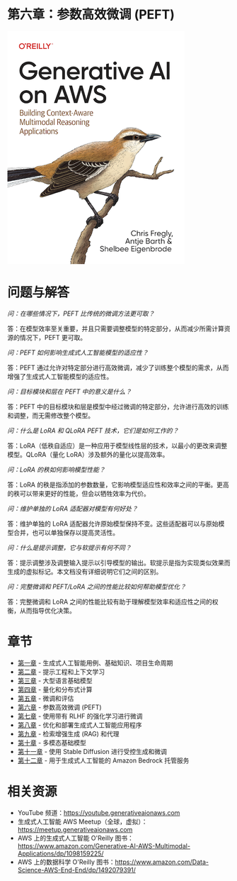# 第六章：参数高效微调 (PEFT)
[![](../img/gaia_book_cover_sm.png)](https://www.amazon.com/Generative-AI-AWS-Multimodal-Applications/dp/1098159225/)

# 问题与解答

_问：在哪些情况下，PEFT 比传统的微调方法更可取？_

答：在模型效率至关重要，并且只需要调整模型的特定部分，从而减少所需计算资源的情况下，PEFT 更可取。

_问：PEFT 如何影响生成式人工智能模型的适应性？_

答：PEFT 通过允许对特定部分进行高效微调，减少了训练整个模型的需求，从而增强了生成式人工智能模型的适应性。

_问：目标模块和层在 PEFT 中的意义是什么？_

答：PEFT 中的目标模块和层是模型中经过微调的特定部分，允许进行高效的训练和调整，而无需修改整个模型。

_问：什么是 LoRA 和 QLoRA PEFT 技术，它们是如何工作的？_

答：LoRA（低秩自适应）是一种应用于模型线性层的技术，以最小的更改来调整模型。QLoRA（量化 LoRA）涉及额外的量化以提高效率。

_问：LoRA 的秩如何影响模型性能？_

答：LoRA 的秩是指添加的参数数量，它影响模型适应性和效率之间的平衡。更高的秩可以带来更好的性能，但会以牺牲效率为代价。

_问：维护单独的 LoRA 适配器对模型有何好处？_

答：维护单独的 LoRA 适配器允许原始模型保持不变。这些适配器可以与原始模型合并，也可以单独保存以提高灵活性。

_问：什么是提示调整，它与软提示有何不同？_

答：提示调整涉及调整输入提示以引导模型的输出。软提示是指为实现类似效果而生成的虚拟标记。本文档没有详细说明它们之间的区别。

_问：完整微调和 PEFT/LoRA 之间的性能比较如何帮助模型优化？_

答：完整微调和 LoRA 之间的性能比较有助于理解模型效率和适应性之间的权衡，从而指导优化决策。

# 章节
* [第一章](/01_intro) - 生成式人工智能用例、基础知识、项目生命周期
* [第二章](/02_prompt) - 提示工程和上下文学习
* [第三章](/03_foundation) - 大型语言基础模型
* [第四章](/04_optimize) - 量化和分布式计算
* [第五章](/05_finetune) - 微调和评估
* [第六章](/06_peft) - 参数高效微调 (PEFT)
* [第七章](/07_rlhf) - 使用带有 RLHF 的强化学习进行微调
* [第八章](/08_deploy) - 优化和部署生成式人工智能应用程序
* [第九章](/09_rag) - 检索增强生成 (RAG) 和代理
* [第十章](/10_multimodal) - 多模态基础模型
* [第十一章](/11_diffusers) - 使用 Stable Diffusion 进行受控生成和微调
* [第十二章](/12_bedrock) - 用于生成式人工智能的 Amazon Bedrock 托管服务

# 相关资源
* YouTube 频道：https://youtube.generativeaionaws.com
* 生成式人工智能 AWS Meetup（全球，虚拟）：https://meetup.generativeaionaws.com
* AWS 上的生成式人工智能 O'Reilly 图书：https://www.amazon.com/Generative-AI-AWS-Multimodal-Applications/dp/1098159225/
* AWS 上的数据科学 O'Reilly 图书：https://www.amazon.com/Data-Science-AWS-End-End/dp/1492079391/
